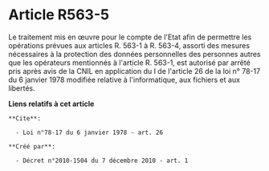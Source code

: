 # Article R563-5

Le traitement mis en œuvre pour le compte de l'Etat afin de permettre les opérations prévues aux articles R. 563-1 à R.
563-4, assorti des mesures nécessaires à la protection des données personnelles des personnes autres que les opérateurs
mentionnés à l'article R. 563-1, est autorisé par arrêté pris après avis de la CNIL en application du I de l'article 26 de la
loi n° 78-17 du 6 janvier 1978 modifiée relative à l'informatique, aux fichiers et aux libertés.

**Liens relatifs à cet article**

	**Cite**:

	  - Loi n°78-17 du 6 janvier 1978 - art. 26

	**Créé par**:

	  - Décret n°2010-1504 du 7 décembre 2010 - art. 1

